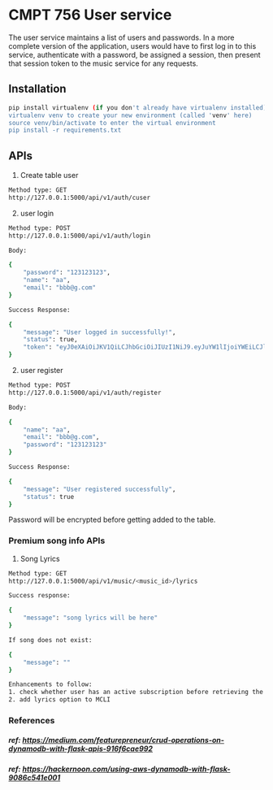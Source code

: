 # CMPT 756 User service

The user service maintains a list of users and passwords.  In a more complete version of the application, users would have to first log in to this service, authenticate with a password, be assigned a session, then present that session token to the music service for any requests.

## Installation

```bash
pip install virtualenv (if you don't already have virtualenv installed)
virtualenv venv to create your new environment (called 'venv' here)
source venv/bin/activate to enter the virtual environment
pip install -r requirements.txt
```

## APIs

1. Create table user

```bash
Method type: GET
http://127.0.0.1:5000/api/v1/auth/cuser
```

2. user login

```bash
Method type: POST
http://127.0.0.1:5000/api/v1/auth/login

Body: 

{
    "password": "123123123",
    "name": "aa",
    "email": "bbb@g.com"
}

Success Response:

{
    "message": "User logged in successfully!",
    "status": true,
    "token": "eyJ0eXAiOiJKV1QiLCJhbGciOiJIUzI1NiJ9.eyJuYW1lIjoiYWEiLCJlbWFpbCI6ImJiYkBnLmNvbSJ9.vBJ3i_rMvjGq_nENVJyQQWdkQgfQQwiPMCmAxoCQOkk"
}
```

2. user register

```bash
Method type: POST
http://127.0.0.1:5000/api/v1/auth/register

Body: 

{
    "name": "aa",
    "email": "bbb@g.com",
    "password": "123123123"
}

Success Response: 

{
    "message": "User registered successfully",
    "status": true
}
```
Password will be encrypted before getting added to the table.

### Premium song info APIs

1. Song Lyrics

```bash
Method type: GET
http://127.0.0.1:5000/api/v1/music/<music_id>/lyrics

Success response:

{
    "message": "song lyrics will be here"
}

If song does not exist:

{
    "message": ""
}

Enhancements to follow: 
1. check whether user has an active subscription before retrieving the lyrics
2. add lyrics option to MCLI
```

### References

##### ref: https://medium.com/featurepreneur/crud-operations-on-dynamodb-with-flask-apis-916f6cae992
##### ref: https://hackernoon.com/using-aws-dynamodb-with-flask-9086c541e001




